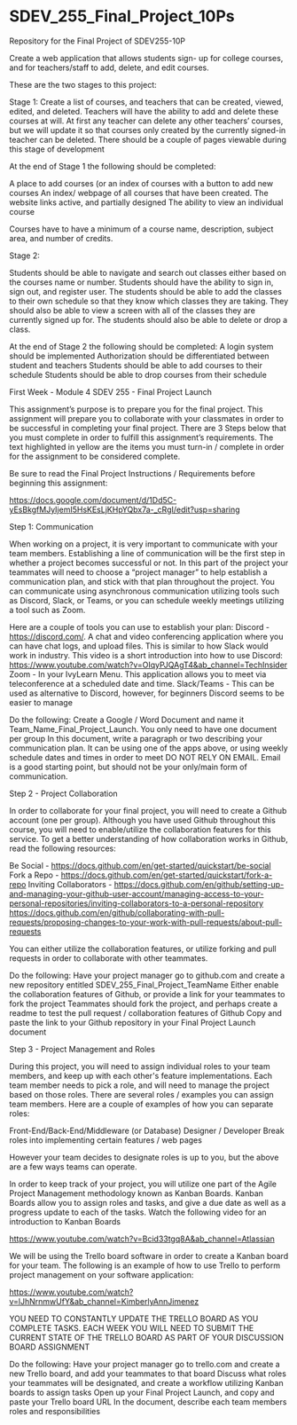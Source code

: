 # SDEV_255_Final_Project_10Ps
Repository for the Final Project of SDEV255-10P

Create a web application that allows students sign- up for college courses, and for teachers/staff to add, delete, and edit courses.

These are the two stages to this project:

Stage 1: 
Create a list of courses, and teachers that can be created, viewed, edited, and deleted.   Teachers will have the ability to add and delete these courses at will.  At first any teacher can delete any other teachers’ courses, but we will update it so that courses only created by the currently signed-in teacher can be deleted. There should be a couple of pages viewable during this stage of development

At the end of Stage 1 the following should be completed:

A place to add courses (or an index of courses with a button to add new courses
An index/ webpage of all courses that have been created.
The website links active, and partially designed
The ability to view an individual course

Courses have to have a minimum of a course name, description, subject area, and number of credits.  

Stage 2:

Students should be able to navigate and search out classes either based on the courses name or number.  Students should have the ability to sign in, sign out, and register user.  The students should be able to add the classes to their own schedule so that they know which classes they are taking.  They should also be able to view a screen with all of the classes they are currently signed up for.  The students should also be able to delete or drop a class. 

At the end of Stage 2 the following should be completed:
A login system should be implemented
Authorization should be differentiated between student and teachers
Students should be able to add courses to their schedule
Students should be able to drop courses from their schedule

First Week - Module 4
SDEV 255 - Final Project Launch

This assignment’s purpose is to prepare you for the final project.  This assignment will prepare you to collaborate with your classmates in order to be successful in completing your final project.  There are 3 Steps below that you must complete in order to fulfill this assignment’s requirements.  The text highlighted in yellow are the items you must turn-in / complete in order for the assignment to be considered complete.

Be sure to read the Final Project Instructions / Requirements before beginning this assignment:

https://docs.google.com/document/d/1Dd5C-yEsBkgfMJyIjemI5HsKEsLjKHpYQbx7a-_cRgI/edit?usp=sharing


Step 1: Communication

When working on a project, it is very important to communicate with your team members.  Establishing a line of communication will be the first step in whether a project becomes successful or not.  In this part of the project your teammates will need to choose a “project manager” to help establish a communication plan, and stick with that plan throughout the project.  You can communicate using asynchronous communication utilizing tools such as Discord, Slack, or Teams, or you can schedule weekly meetings utilizing a tool such as Zoom.

Here are a couple of tools you can use to establish your plan:
Discord - https://discord.com/.  A chat and video conferencing application where you can have chat logs, and upload files.  This is similar to how Slack would work in industry.  This video is a short introduction into how to use Discord: https://www.youtube.com/watch?v=OIqyPJQAgT4&ab_channel=TechInsider
Zoom - In your IvyLearn Menu.  This application allows you to meet via teleconference at a scheduled date and time.
Slack/Teams - This can be used as alternative to Discord, however, for beginners Discord seems to be easier to manage

Do the following:
Create a Google / Word Document and name it Team_Name_Final_Project_Launch.  You only need to have one document per group
In this document, write a paragraph or two describing your communication plan.  It can be using one of the apps above, or using weekly schedule dates and times in order to meet
DO NOT RELY ON EMAIL.  Email is a good starting point, but should not be your only/main form of communication.



Step 2 - Project Collaboration

In order to collaborate for your final project, you will need to create a Github account (one per group).  Although you have used Github throughout this course, you will need to enable/utilize the collaboration features for this service.  To get a better understanding of how collaboration works in Github, read the following resources:

Be Social - https://docs.github.com/en/get-started/quickstart/be-social
Fork a Repo - https://docs.github.com/en/get-started/quickstart/fork-a-repo
Inviting Collaborators - https://docs.github.com/en/github/setting-up-and-managing-your-github-user-account/managing-access-to-your-personal-repositories/inviting-collaborators-to-a-personal-repository
https://docs.github.com/en/github/collaborating-with-pull-requests/proposing-changes-to-your-work-with-pull-requests/about-pull-requests

You can either utilize the collaboration features, or utilize forking and pull requests in order to collaborate with other teammates.

Do the following:
Have your project manager go to github.com and create a new repository entitled SDEV_255_Final_Project_TeamName
Either enable the collaboration features of Github, or provide a link for your teammates to fork the project
Teammates should fork the project, and perhaps create a readme to test the pull request / collaboration features of Github
Copy and paste the link to your Github repository in your Final Project Launch document

Step 3 - Project Management and Roles

During this project, you will need to assign individual roles to your team members, and keep up with each other's feature implementations.  Each team member needs to pick a role, and will need to manage the project based on those roles.  There are several roles / examples you can assign team members.  Here are a couple of examples of how you can separate roles:

Front-End/Back-End/Middleware (or Database)
Designer / Developer
Break roles into implementing certain features / web pages

However your team decides to designate roles is up to you, but the above are a few ways teams can operate. 

In order to keep track of your project, you will utilize one part of the Agile Project Management methodology known as Kanban Boards.  Kanban Boards allow you to assign roles and tasks, and give a due date as well as a progress update to each of the tasks.  Watch the following video for an introduction to Kanban Boards

https://www.youtube.com/watch?v=Bcid33tgq8A&ab_channel=Atlassian

We will be using the Trello board software in order to create a Kanban board for your team.  The following is an example of how to use Trello to perform project management on your software application:

https://www.youtube.com/watch?v=lJhNrnmwUfY&ab_channel=KimberlyAnnJimenez

YOU NEED TO CONSTANTLY UPDATE THE TRELLO BOARD AS YOU COMPLETE TASKS.  EACH WEEK YOU WILL NEED TO SUBMIT THE CURRENT STATE OF THE TRELLO BOARD AS PART OF YOUR DISCUSSION BOARD ASSIGNMENT



Do the following:
Have your project manager go to trello.com and create a new Trello board, and add your teammates to that board
Discuss what roles your teammates will be designated, and create a workflow utilizing Kanban boards to assign tasks
Open up your Final Project Launch, and copy and paste your Trello board URL
In the document, describe each team members roles and responsibilities

